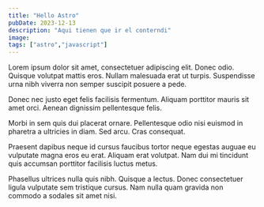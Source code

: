 ```yaml
---
title: "Hello Astro"
pubDate: 2023-12-13
description: "Aqui tienen que ir el conterndi"
image:
tags: ["astro","javascript"]
---
```


Lorem ipsum dolor sit amet, consectetuer adipiscing elit. Donec odio. Quisque volutpat mattis eros. Nullam malesuada erat ut turpis. Suspendisse urna nibh viverra non semper suscipit posuere a pede.

Donec nec justo eget felis facilisis fermentum. Aliquam porttitor mauris sit amet orci. Aenean dignissim pellentesque felis.

Morbi in sem quis dui placerat ornare. Pellentesque odio nisi euismod in pharetra a ultricies in diam. Sed arcu. Cras consequat.

Praesent dapibus neque id cursus faucibus tortor neque egestas auguae eu vulputate magna eros eu erat. Aliquam erat volutpat. Nam dui mi tincidunt quis accumsan porttitor facilisis luctus metus.

Phasellus ultrices nulla quis nibh. Quisque a lectus. Donec consectetuer ligula vulputate sem tristique cursus. Nam nulla quam gravida non commodo a sodales sit amet nisi.
